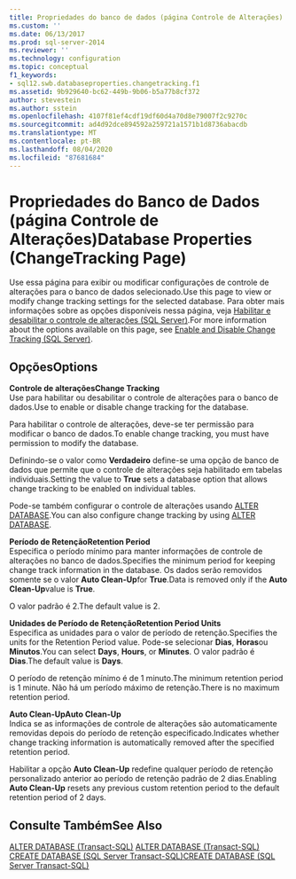 ```yaml
---
title: Propriedades do banco de dados (página Controle de Alterações) | Microsoft Docs
ms.custom: ''
ms.date: 06/13/2017
ms.prod: sql-server-2014
ms.reviewer: ''
ms.technology: configuration
ms.topic: conceptual
f1_keywords:
- sql12.swb.databaseproperties.changetracking.f1
ms.assetid: 9b929640-bc62-449b-9b06-b5a77b8cf372
author: stevestein
ms.author: sstein
ms.openlocfilehash: 4107f81ef4cdf19df60d4a70d8e79007f2c9270c
ms.sourcegitcommit: ad4d92dce894592a259721a1571b1d8736abacdb
ms.translationtype: MT
ms.contentlocale: pt-BR
ms.lasthandoff: 08/04/2020
ms.locfileid: "87681684"
---
```

# <a name="database-properties-changetracking-page"></a><span data-ttu-id="c9039-102">Propriedades do Banco de Dados (página Controle de Alterações)</span><span class="sxs-lookup"><span data-stu-id="c9039-102">Database Properties (ChangeTracking Page)</span></span>
  <span data-ttu-id="c9039-103">Use essa página para exibir ou modificar configurações de controle de alterações para o banco de dados selecionado.</span><span class="sxs-lookup"><span data-stu-id="c9039-103">Use this page to view or modify change tracking settings for the selected database.</span></span> <span data-ttu-id="c9039-104">Para obter mais informações sobre as opções disponíveis nessa página, veja [Habilitar e desabilitar o controle de alterações &#40;SQL Server&#41;](../track-changes/enable-and-disable-change-tracking-sql-server.md).</span><span class="sxs-lookup"><span data-stu-id="c9039-104">For more information about the options available on this page, see [Enable and Disable Change Tracking &#40;SQL Server&#41;](../track-changes/enable-and-disable-change-tracking-sql-server.md).</span></span>  
  
## <a name="options"></a><span data-ttu-id="c9039-105">Opções</span><span class="sxs-lookup"><span data-stu-id="c9039-105">Options</span></span>  
 <span data-ttu-id="c9039-106">**Controle de alterações**</span><span class="sxs-lookup"><span data-stu-id="c9039-106">**Change Tracking**</span></span>  
 <span data-ttu-id="c9039-107">Use para habilitar ou desabilitar o controle de alterações para o banco de dados.</span><span class="sxs-lookup"><span data-stu-id="c9039-107">Use to enable or disable change tracking for the database.</span></span>  
  
 <span data-ttu-id="c9039-108">Para habilitar o controle de alterações, deve-se ter permissão para modificar o banco de dados.</span><span class="sxs-lookup"><span data-stu-id="c9039-108">To enable change tracking, you must have permission to modify the database.</span></span>  
  
 <span data-ttu-id="c9039-109">Definindo-se o valor como **Verdadeiro** define-se uma opção de banco de dados que permite que o controle de alterações seja habilitado em tabelas individuais.</span><span class="sxs-lookup"><span data-stu-id="c9039-109">Setting the value to **True** sets a database option that allows change tracking to be enabled on individual tables.</span></span>  
  
 <span data-ttu-id="c9039-110">Pode-se também configurar o controle de alterações usando [ALTER DATABASE](/sql/t-sql/statements/alter-database-transact-sql).</span><span class="sxs-lookup"><span data-stu-id="c9039-110">You can also configure change tracking by using [ALTER DATABASE](/sql/t-sql/statements/alter-database-transact-sql).</span></span>  
  
 <span data-ttu-id="c9039-111">**Período de Retenção**</span><span class="sxs-lookup"><span data-stu-id="c9039-111">**Retention Period**</span></span>  
 <span data-ttu-id="c9039-112">Especifica o período mínimo para manter informações de controle de alterações no banco de dados.</span><span class="sxs-lookup"><span data-stu-id="c9039-112">Specifies the minimum period for keeping change track information in the database.</span></span> <span data-ttu-id="c9039-113">Os dados serão removidos somente se o valor **Auto Clean-Up**for **True**.</span><span class="sxs-lookup"><span data-stu-id="c9039-113">Data is removed only if the **Auto Clean-Up**value is **True**.</span></span>  
  
 <span data-ttu-id="c9039-114">O valor padrão é 2.</span><span class="sxs-lookup"><span data-stu-id="c9039-114">The default value is 2.</span></span>  
  
 <span data-ttu-id="c9039-115">**Unidades de Período de Retenção**</span><span class="sxs-lookup"><span data-stu-id="c9039-115">**Retention Period Units**</span></span>  
 <span data-ttu-id="c9039-116">Especifica as unidades para o valor de período de retenção.</span><span class="sxs-lookup"><span data-stu-id="c9039-116">Specifies the units for the Retention Period value.</span></span> <span data-ttu-id="c9039-117">Pode-se selecionar **Dias**, **Horas**ou **Minutos**.</span><span class="sxs-lookup"><span data-stu-id="c9039-117">You can select **Days**, **Hours**, or **Minutes**.</span></span> <span data-ttu-id="c9039-118">O valor padrão é **Dias**.</span><span class="sxs-lookup"><span data-stu-id="c9039-118">The default value is **Days**.</span></span>  
  
 <span data-ttu-id="c9039-119">O período de retenção mínimo é de 1 minuto.</span><span class="sxs-lookup"><span data-stu-id="c9039-119">The minimum retention period is 1 minute.</span></span> <span data-ttu-id="c9039-120">Não há um período máximo de retenção.</span><span class="sxs-lookup"><span data-stu-id="c9039-120">There is no maximum retention period.</span></span>  
  
 <span data-ttu-id="c9039-121">**Auto Clean-Up**</span><span class="sxs-lookup"><span data-stu-id="c9039-121">**Auto Clean-Up**</span></span>  
 <span data-ttu-id="c9039-122">Indica se as informações de controle de alterações são automaticamente removidas depois do período de retenção especificado.</span><span class="sxs-lookup"><span data-stu-id="c9039-122">Indicates whether change tracking information is automatically removed after the specified retention period.</span></span>  
  
 <span data-ttu-id="c9039-123">Habilitar a opção **Auto Clean-Up** redefine qualquer período de retenção personalizado anterior ao período de retenção padrão de 2 dias.</span><span class="sxs-lookup"><span data-stu-id="c9039-123">Enabling **Auto Clean-Up** resets any previous custom retention period to the default retention period of 2 days.</span></span>  
  
## <a name="see-also"></a><span data-ttu-id="c9039-124">Consulte Também</span><span class="sxs-lookup"><span data-stu-id="c9039-124">See Also</span></span>  
 <span data-ttu-id="c9039-125">[ALTER DATABASE &#40;Transact-SQL&#41;](/sql/t-sql/statements/alter-database-transact-sql) </span><span class="sxs-lookup"><span data-stu-id="c9039-125">[ALTER DATABASE &#40;Transact-SQL&#41;](/sql/t-sql/statements/alter-database-transact-sql) </span></span>  
 [<span data-ttu-id="c9039-126">CREATE DATABASE &#40;SQL Server Transact-SQL&#41;</span><span class="sxs-lookup"><span data-stu-id="c9039-126">CREATE DATABASE &#40;SQL Server Transact-SQL&#41;</span></span>](/sql/t-sql/statements/create-database-sql-server-transact-sql)  
  
  

